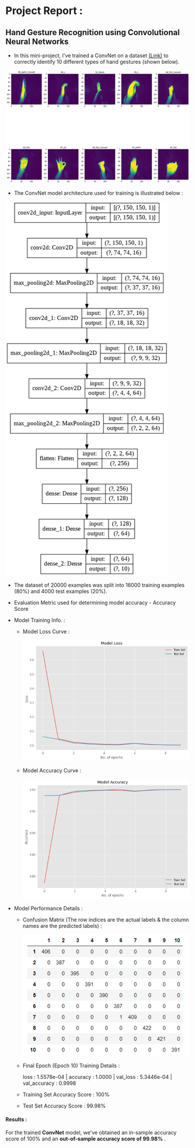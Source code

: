 # Project Report :
## Hand Gesture Recognition using Convolutional Neural Networks
* In this mini-project, I've trained a ConvNet on a dataset [(Link)](https://www.kaggle.com/gti-upm/leapgestrecog) to correctly identify 10 different types of hand gestures (shown below).

![Hand Gestures](./misc/hand_gestures.png)

* The ConvNet model architecture used for training is illustrated below : 

![ConvNet Architecture](./misc/model1_convnet.png)

* The dataset of 20000 examples was split into 16000 training examples (80%) and 4000 test examples (20%).
* Evaluation Metric used for determining model accuracy - Accuracy Score
* Model Training Info. :
   * Model Loss Curve :
        
      ![Loss Curve](./misc/model_loss_curve.png)

   * Model Accuracy Curve :
    
      ![Accuracy Curve](./misc/model_accuracy_curve.png)

* Model Performance Details :
    * Confusion Matrix (The row indices are the actual labels & the column names are the predicted labels) :
    
      ![Confusion Matrix](./misc/confusion_matrix_cnn.png)

    * Final Epoch (Epoch 10) Training Details :
    
        loss : 1.5578e-04 | accuracy : 1.0000 | val_loss : 5.3446e-04 | val_accuracy : 0.9998
    * Training Set Accuracy Score : 100%
    * Test Set Accuracy Score : 99.98%
#### Results :
For the trained **ConvNet** model, we've obtained an in-sample accuracy score of 100% and an **out-of-sample accuracy score of 99.98%** .
